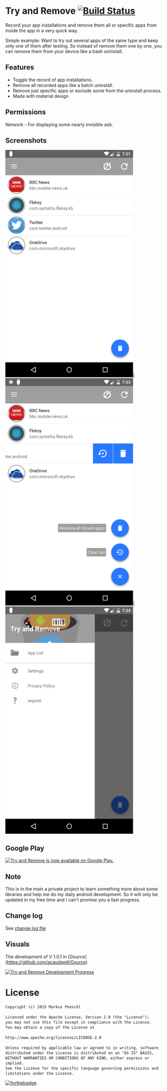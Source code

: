 Try and Remove [![Build Status](https://travis-ci.org/Poeschl/TryAndRemove.svg)](https://travis-ci.org/Poeschl/TryAndRemove)
================
Record your app installations and remove them all or specific apps from inside the app in a very quick way.

Simple example:
Want to try out several apps of the same type and keep only one of them after testing. So instead of remove them one by one, you can remove them from your device like a bash uninstall.

Features
--------

+ Toggle the record of app installations.
+ Remove all recorded apps like a batch uninstall.
+ Remove just specific apps or exclude some from the uninstall process.
+ Made with material design

Permissions
------------
Network - For displaying some nearly invisible ads.

Screenshots
------------
<img  src="https://raw.githubusercontent.com/Poeschl/TryAndRemove/develop/app/src/release/play/en-US/listing/phoneScreenshots/Nexus%206%20-%201.png" height="711" width="400"/>|<img  src="https://raw.githubusercontent.com/Poeschl/TryAndRemove/develop/app/src/release/play/en-US/listing/phoneScreenshots/Nexus%206%20-%202.png" height="711" width="400"/>|<img  src="https://raw.githubusercontent.com/Poeschl/TryAndRemove/develop/app/src/release/play/en-US/listing/phoneScreenshots/Nexus%206%20-%203.png" height="711" width="400"/>

Google Play
------------
[![Try and Remove is now available on Google Play.](https://developer.android.com/images/brand/en_app_rgb_wo_60.png)](https://play.google.com/store/apps/details?id=de.poeschl.apps.tryandremove)

Note
-----
This is in the main a private project to learn something more about some libraries and help me do my daily android development. So it will only be updated in my free time and I can't promise you a fast progress.

Change log
----------
See [change log file](https://github.com/Poeschl/TryAndRemove/blob/master/Changelog.md)

Visuals
--------
The development of V 1.0.1 in [Gource] (https://github.com/acaudwell/Gource)

[![Try and Remove Development Progress](http://img.youtube.com/vi/RHzs74dSQxs/0.jpg)](http://www.youtube.com/watch?v=RHzs74dSQxs)

License
=========
    Copyright (c) 2015 Markus Poeschl

    Licensed under the Apache License, Version 2.0 (the "License");
    you may not use this file except in compliance with the License.
    You may obtain a copy of the License at

    http://www.apache.org/licenses/LICENSE-2.0

    Unless required by applicable law or agreed to in writing, software
    distributed under the License is distributed on an "AS IS" BASIS,
    WITHOUT WARRANTIES OR CONDITIONS OF ANY KIND, either express or implied.
    See the License for the specific language governing permissions and
    limitations under the License.

[![forthebadge](http://forthebadge.com/images/badges/built-with-love.svg)](http://forthebadge.com)